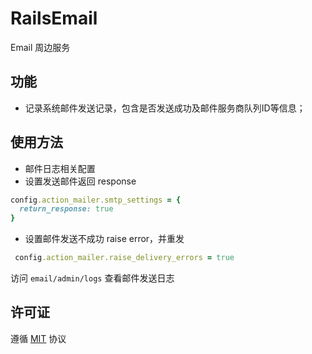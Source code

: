 # RailsEmail

Email 周边服务

## 功能
* 记录系统邮件发送记录，包含是否发送成功及邮件服务商队列ID等信息；

## 使用方法
* 邮件日志相关配置
* 设置发送邮件返回 response
```ruby
config.action_mailer.smtp_settings = {
  return_response: true
}
```

* 设置邮件发送不成功 raise error，并重发
```ruby
 config.action_mailer.raise_delivery_errors = true
```

访问 `email/admin/logs` 查看邮件发送日志

## 许可证
遵循 [MIT](https://opensource.org/licenses/MIT) 协议
